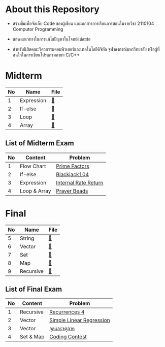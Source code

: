 <h1>About this Repository</h1>

- สร้างขึ้นเพื่อจัดเก็บ Code ของผู้เขียน และเอกสารการเรียนการสอนในรายวิชา 2110104 Computor Programming

- แสดงแนวทางในการแก้ไขปัญหาในโจทย์แต่ละข้อ
  
- สำหรับนิสิตคณะวิศวกรรมคอมพิวเตอร์และเทคโนโลยีดิจิทัล จุฬาลงกรณ์มหาวิทยาลัย หรือผู้ที่สนใจในการเขียนโปรแกรมภาษา C/C++



<h1>Midterm</h1>

| No | Name       | File  |
|----|------------|----------|
| 1  | Expression | [🔗](https://github.com/View-MG/2110104-Computor-Programming/tree/main/01_Expression) |
| 2  | If-else    | [🔗](https://github.com/View-MG/2110104-Computor-Programming/tree/main/02_If) |
| 3  | Loop       | [🔗](https://github.com/View-MG/2110104-Computor-Programming/tree/main/03_Loop) |
| 4  | Array      | [🔗](https://github.com/View-MG/2110104-Computor-Programming/tree/main/04_Array) |

<h2>List of Midterm Exam</h2>

| No | Content       | Problem  |
|----|------------|----------|
| 1  | Flow Chart | [Prime Factors](https://github.com/View-MG/2110104-Computor-Programming/blob/main/midterm-67/104_exam67_1_P1-Flowchart-Prime-Factors.cpp) |
| 2  | If-else    | [Blackjack104](https://github.com/View-MG/2110104-Computor-Programming/tree/main/02_If) |
| 3  | Expression | [Internal Rate Return](https://github.com/View-MG/2110104-Computor-Programming/tree/main/03_Loop) |
| 4  | Loop & Array      | [Prayer Beads](https://github.com/View-MG/2110104-Computor-Programming/blob/main/midterm-67/104_exam67_1_P4.pdf) |




<h1>Final</h1>

| No | Name       | File  |
|----|------------|----------|
| 5  | String | [🔗](https://github.com/View-MG/2110104-Computor-Programming/tree/main/05_String) |
| 6  | Vector    | [🔗](https://github.com/View-MG/2110104-Computor-Programming/tree/main/06_Vector) |
| 7  | Set       | [🔗](https://github.com/View-MG/2110104-Computor-Programming/tree/main/07_Set) |
| 8  | Map      | [🔗](https://github.com/View-MG/2110104-Computor-Programming/tree/main/08_Map) |
| 9  | Recursive      | [🔗](https://github.com/View-MG/2110104-Computor-Programming/tree/main/99_%E2%80%8BRECUR) |

<h2>List of Final Exam</h2>

| No | Content       | Problem  |
|----|------------|----------|
| 1  | Recursive | [Recurrences 4](https://github.com/View-MG/2110104-Computor-Programming/tree/main/final-67/104_exam67_2_P1) |
| 2  | Vector    | [Simple Linear Regression](https://github.com/View-MG/2110104-Computor-Programming/blob/main/final-67/104_exam67_2_P2.pdf) |
| 3  | Vector | [จุดและจตุภาค](https://github.com/View-MG/2110104-Computor-Programming/blob/main/final-67/104_exam67_2_P3.pdf) |
| 4  | Set & Map     | [Coding Contest](https://github.com/View-MG/2110104-Computor-Programming/blob/main/final-67/104_exam67_2_P4.pdf) |
